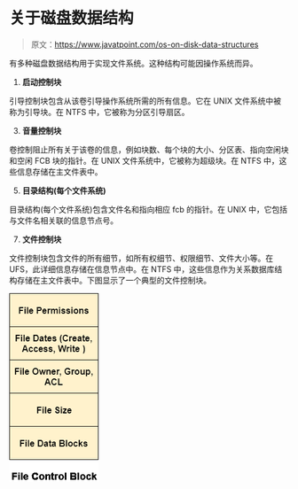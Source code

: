 # 关于磁盘数据结构

> 原文：<https://www.javatpoint.com/os-on-disk-data-structures>

有多种磁盘数据结构用于实现文件系统。这种结构可能因操作系统而异。

1.  **启动控制块**

引导控制块包含从该卷引导操作系统所需的所有信息。它在 UNIX 文件系统中被称为引导块。在 NTFS 中，它被称为分区引导扇区。

3.  **音量控制块**

卷控制阻止所有关于该卷的信息，例如块数、每个块的大小、分区表、指向空闲块和空闲 FCB 块的指针。在 UNIX 文件系统中，它被称为超级块。在 NTFS 中，这些信息存储在主文件表中。

5.  **目录结构(每个文件系统)**

目录结构(每个文件系统)包含文件名和指向相应 fcb 的指针。在 UNIX 中，它包括与文件名相关联的信息节点号。

7.  **文件控制块**

文件控制块包含文件的所有细节，如所有权细节、权限细节、文件大小等。在 UFS，此详细信息存储在信息节点中。在 NTFS 中，这些信息作为关系数据库结构存储在主文件表中。下图显示了一个典型的文件控制块。

![os On Disk Data Structures](img/75ba0eb77b245ef2eac9ff1f2380dfd8.png)